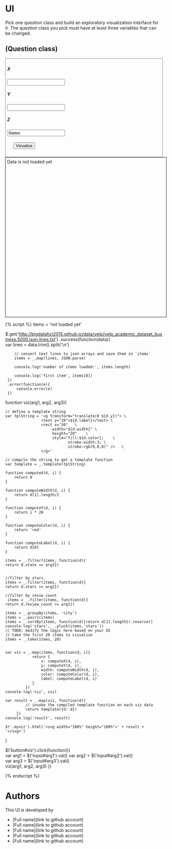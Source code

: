 # UI

Pick one question class and build an exploratory visualization interface for it.
The question class you pick must have at least three variables that can be changed.

## (Question class)

<div style="border:1px grey solid; padding:5px;">
    <div><h5>X</h5>
        <input id="arg1" type="number" value="Reviews"/>
    </div>
    <div><h5>Y</h5>
        <input id="arg2" type="number" value="Stars"/>
    </div>
    <div><h5>Z</h5>
        <input id="arg3" type="text" value="States"/>
    </div>    
    <div style="margin:20px;">
        <button id="viz">Vizualize</button>
    </div>
</div>

<div class="myviz" style="width:100%; height:500px; border: 1px black solid; padding: 5px;">
Data is not loaded yet
</div>

{% script %}
items = 'not loaded yet'

$.get('http://bigdatahci2015.github.io/data/yelp/yelp_academic_dataset_business.5000.json.lines.txt')
    .success(function(data){        
        var lines = data.trim().split('\n')

        // convert text lines to json arrays and save them in `items`
        items = _.map(lines, JSON.parse)

        console.log('number of items loaded:', items.length)

        console.log('first item', items[0])
     })
     .error(function(e){
         console.error(e)
     })

function viz(arg1, arg2, arg3){    

    // define a template string
    var tplString = '<g transform="translate(0 ${d.y})"> \
                    <text y="20">${d.label}</text> \
                    <rect x="30"   \
                         width="${d.width}" \
                         height="20"    \
                         style="fill:${d.color};    \
                                stroke-width:3; \
                                stroke:rgb(0,0,0)" />   \
                    </g>'

    // compile the string to get a template function
    var template = _.template(tplString)

    function computeX(d, i) {
        return 0
    }

    function computeWidth(d, i) {        
        return d[1].length/2
    }

    function computeY(d, i) {
        return i * 20
    }

    function computeColor(d, i) {
        return 'red'
    }

    function computeLabel(d, i) {
        return d[0]
    }
    
    items = _.filter(items, function(d){
    return d.state == arg3})
    
    
    //filter by stars.
    items = _.filter(items, function(d){
    return d.stars >= arg2})
    
    //filter by reviw count
     items = _.filter(items, function(d){
    return d.review_count >= arg1})
    
    items = _.groupBy(items, 'city')
    items = _.pairs(items)
    items = _.sortBy(items, function(d){return d[1].length}).reverse()
    console.log('stars', _.pluck(items,'stars'))
    // TODO: modify the logic here based on your UI
    // take the first 20 items to visualize    
    items = _.take(items, 20)
    

    var viz = _.map(items, function(d, i){                
                return {
                    x: computeX(d, i),
                    y: computeY(d, i),
                    width: computeWidth(d, i),
                    color: computeColor(d, i),
                    label: computeLabel(d, i)
                }
             })
    console.log('viz', viz)

    var result = _.map(viz, function(d){
             // invoke the compiled template function on each viz data
             return template({d: d})
         })
    console.log('result', result)

    $('.myviz').html('<svg width="100%" height="100%">' + result + '</svg>')
}

$('button#viz').click(function(){    
    var arg1 = $('input#arg1').val()
    var arg2 = $('input#arg2').val()    
    var arg3 = $('input#arg3').val()    
    viz(arg1, arg2, arg3)
})  

{% endscript %}

# Authors

This UI is developed by
* [Full name](link to github account)
* [Full name](link to github account)
* [Full name](link to github account)
* [Full name](link to github account)
* [Full name](link to github account)

